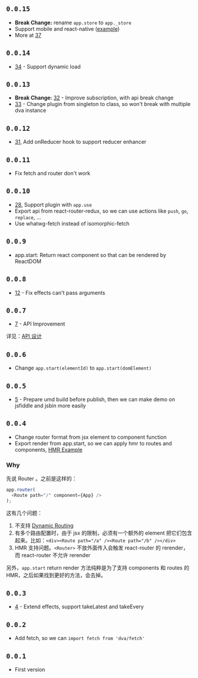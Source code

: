 
## `0.0.15`

- **Break Change:** rename `app.store` to `app._store`
- Support mobile and react-native ([example](https://github.com/sorrycc/dva-example-react-native))
- More at [37](https://github.com/dvajs/dva/pull/37)

## `0.0.14`

- [34](https://github.com/dvajs/dva/pull/34) - Support dynamic load

## `0.0.13`

- **Break Change:** [32](https://github.com/dvajs/dva/pull/32) - Improve subscription, with api break change 
- [33](https://github.com/dvajs/dva/pull/33) - Change plugin from singleton to class, so won't break with multiple dva instance

## `0.0.12`

- [31](https://github.com/dvajs/dva/pull/31), Add onReducer hook to support reducer enhancer

## `0.0.11`

- Fix fetch and router don't work

## `0.0.10`

- [28](https://github.com/dvajs/dva/pull/28), Support plugin with `app.use` 
- Export api from react-router-redux, so we can use actions like `push`, `go`, `replace`, ...
- Use whatwg-fetch instead of isomorphic-fetch

## `0.0.9`

- app.start: Return react component so that can be rendered by ReactDOM

## `0.0.8`

- [12](https://github.com/sorrycc/dva/pull/12) - Fix effects can't pass arguments

## `0.0.7`

- [7](https://github.com/sorrycc/dva/pull/7) - API Improvement 

详见：[API 设计](https://github.com/sorrycc/dva/issues/7)

## `0.0.6`

- Change `app.start(elementId)` to `app.start(domElement)`

## `0.0.5`

- [5](https://github.com/sorrycc/dva/pull/5) - Prepare umd build before publish, then we can make demo on jsfiddle and jsbin more easily

## `0.0.4`

- Change router format from jsx element to component function
- Export render from app.start, so we can apply hmr to routes and components, [HMR Example](https://github.com/sorrycc/dva/blob/master/examples/user-dashboard/src/entries/index.js)

### Why

先说 Router 。之前是这样的：

```javascript
app.router(
  <Route path="/" component={App} />
);
```

这有几个问题：

1. 不支持 [Dynamic Routing](https://github.com/reactjs/react-router/blob/master/docs/guides/DynamicRouting.md)
1. 有多个路由配置时，由于 jsx 的限制，必须有一个额外的 element 把它们包含起来。比如：`<div><Route path="/a" /><Route path="/b" /></div>`
1. HMR 支持问题。`<Router>` 不放外面传入会触发 react-router 的 rerender，而 react-router 不允许 rerender

另外，`app.start` return render 方法纯粹是为了支持 components 和 routes 的 HMR，之后如果找到更好的方法，会去掉。

## `0.0.3`

- [4](https://github.com/sorrycc/dva/issues/4) - Extend effects, support takeLatest and takeEvery

## `0.0.2`

- Add fetch, so we can `import fetch from 'dva/fetch'`

## `0.0.1`

- First version
